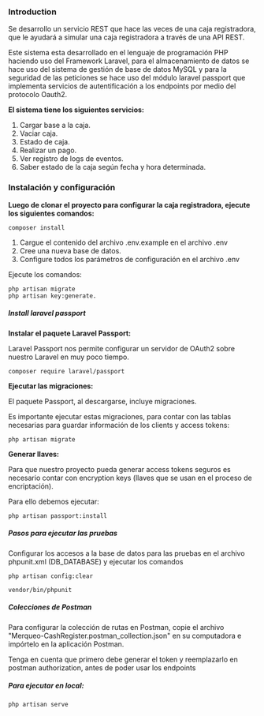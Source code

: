 ### Introduction

Se desarrollo un servicio REST que hace las veces de una caja registradora, que le ayudará a simular una caja registradora a través de una API REST.

Este sistema esta desarrollado en el lenguaje de programación PHP
haciendo uso del Framework Laravel, para el almacenamiento de datos se hace uso del
sistema de gestión de base de datos MySQL y para la seguridad de las peticiones se hace
uso del módulo laravel passport que implementa servicios de autentificación a los endpoints
por medio del protocolo Oauth2.

**El sistema tiene los siguientes servicios:**

1. Cargar base a la caja.
2. Vaciar caja.
3. Estado de caja.
4. Realizar un pago.
5. Ver registro de logs de eventos.
6. Saber estado de la caja según fecha y hora determinada.

### Instalación y configuración

**Luego de clonar el proyecto para configurar la caja registradora, ejecute los siguientes comandos:**

```
composer install
```
1. Cargue el contenido del archivo .env.example en el archivo .env
2. Cree una nueva base de datos.
3. Configure todos los parámetros de configuración en el archivo .env

Ejecute los comandos:

```
php artisan migrate
php artisan key:generate.
```
##### Install laravel passport

**Instalar el paquete Laravel Passport:**

Laravel Passport nos permite configurar un servidor de OAuth2 sobre nuestro Laravel en muy poco tiempo.

```
composer require laravel/passport
```

**Ejecutar las migraciones:**

El paquete Passport, al descargarse, incluye migraciones.

Es importante ejecutar estas migraciones, para contar con las tablas necesarias para guardar información de los clients y access tokens:

```
php artisan migrate
```

**Generar llaves:**

Para que nuestro proyecto pueda generar access tokens seguros es necesario contar con encryption keys (llaves que se usan en el proceso de encriptación).

Para ello debemos ejecutar:

```
php artisan passport:install
```

##### Pasos para ejecutar las pruebas

Configurar los accesos a la base de datos para las pruebas en el archivo phpunit.xml (DB_DATABASE) y ejecutar los comandos

```
php artisan config:clear 
```

```
vendor/bin/phpunit
```

##### Colecciones de Postman

Para configurar la colección de rutas en Postman, copie el archivo "Merqueo-CashRegister.postman_collection.json" en su computadora e impórtelo en la aplicación Postman.

Tenga en cuenta que primero debe generar el token y reemplazarlo en postman authorization, antes de poder usar los endpoints


##### Para ejecutar en local:

```
php artisan serve
```